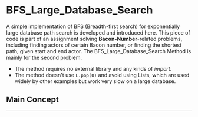 # BFS_Large_Database_Search
A simple implementation of BFS (Breadth-first search) for exponentially large database path search is developed and introduced here. This piece of code is part of an assignment solving **Bacon-Number**-related problems, including finding actors of certain Bacon number, or finding the shortest path, given start and end actor. The BFS_Large_Database_Search Method is mainly for the second problem.

- The method requires no external library and any kinds of *import*.
- The method doesn't use `L.pop(0)` and avoid using Lists, which are used widely by other examples but work very slow on a large database.

## Main Concept
***
